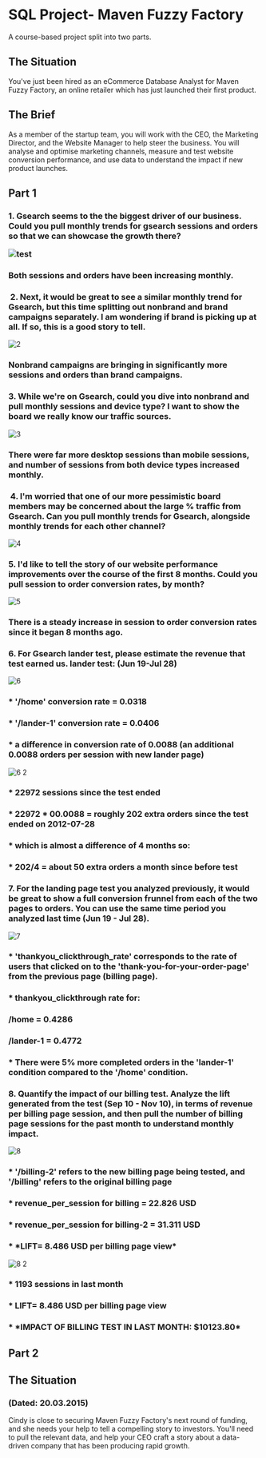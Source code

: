 <h1><a href="#">&#x200B;</a>SQL Project- Maven Fuzzy Factory</h1>
A course-based project split into two parts.

<h2><a href="#">&#x200B;</a>The Situation</h2>
You've just been hired as an eCommerce Database Analyst for Maven Fuzzy Factory, an online retailer which has just launched their first product.
<h2><a href="#">&#x200B;</a>The Brief</h2>
As a member of the startup team, you will work with the CEO, the Marketing Director, and the Website Manager to help steer the business.
You will analyse and optimise marketing channels, measure and test website conversion performance, and use data to understand the impact if new product launches.

<h2><a href="#">&#x200B;</a>Part 1</h2>
<h3><a href="#">&#x200B;</a>1. Gsearch seems to the the biggest driver of our business. Could you pull monthly trends for gsearch sessions and orders so that we can showcase the growth there?

![test](https://github.com/cdanielz98/maven-fuzzy-factory-sql/assets/135237144/7ec26085-5c1e-43b5-af47-fa1557c52e2d)

<h3><a href="#">&#x200B;</a>Both sessions and orders have been increasing monthly.</h3>


<h3><a href="#">&#x200B;</a> 2. Next, it would be great to see a similar monthly trend for Gsearch, but this time splitting out nonbrand and brand campaigns separately. I am wondering if brand is picking up at all. If so, this is a good story to tell.</h3>

![2](https://github.com/cdanielz98/maven-fuzzy-factory-sql/assets/135237144/fb1bb1be-485d-4f04-b246-7ea1dd217711)

<h3><a href="#">&#x200B;</a>Nonbrand campaigns are bringing in significantly more sessions and orders than brand campaigns.</h3>


<h3><a href="#">&#x200B;</a>3. While we're on Gsearch, could you dive into nonbrand and pull monthly sessions and device type? I want to show the board we really know our traffic sources.</h3>

![3](https://github.com/cdanielz98/maven-fuzzy-factory-sql/assets/135237144/a8307e9b-e420-4dee-ba61-b5413c5bda23)

<h3><a href="#">&#x200B;</a>There were far more desktop sessions than mobile sessions, and number of sessions from both device types increased monthly.</h3>


<h3><a href="#">&#x200B;</a> 4. I'm worried that one of our more pessimistic board members may be concerned about the large % traffic from Gsearch. Can you pull monthly trends for Gsearch, alongside monthly trends for each other channel?</h3>

![4](https://github.com/cdanielz98/maven-fuzzy-factory-sql/assets/135237144/6527d2e7-342b-4a9c-9ef2-8defff6fd3b1)


<h3><a href="#">&#x200B;</a>5. I'd like to tell the story of our website performance improvements over the course of the first 8 months. Could you pull session to order conversion rates, by month?</h3>

![5](https://github.com/cdanielz98/maven-fuzzy-factory-sql/assets/135237144/17759ffb-356e-4726-b15f-0355228fee8d)

<h3><a href="#">&#x200B;</a>There is a steady increase in session to order conversion rates since it began 8 months ago.</h3>

<h3><a href="#">&#x200B;</a>6. For Gsearch lander test, please estimate the revenue that test earned us. lander test: (Jun 19-Jul 28)</h3>

![6](https://github.com/cdanielz98/maven-fuzzy-factory-sql/assets/135237144/fd4efe9f-8708-4436-a0cb-3d80a5dd688e)

<h3><a href="#">&#x200B;</a>* '/home' conversion rate = 0.0318</h3>
<h3><a href="#">&#x200B;</a>* '/lander-1' conversion rate = 0.0406</h3>
<h3><a href="#">&#x200B;</a>* a difference in conversion rate of 0.0088 (an additional 0.0088 orders per session with new lander page)</h3>

![6 2](https://github.com/cdanielz98/maven-fuzzy-factory-sql/assets/135237144/fa792353-936a-41d1-b77d-ff6b976ce79f)

<h3><a href="#">&#x200B;</a>* 22972 sessions since the test ended</h3>
<h3><a href="#">&#x200B;</a>* 22972 * 00.0088 = roughly 202 extra orders since the test ended on 2012-07-28</h3>
<h3><a href="#">&#x200B;</a>* which is almost a difference of 4 months so:</h3>
<h3><a href="#">&#x200B;</a>* 202/4 = about 50 extra orders a month since before test</h3>

<h3><a href="#">&#x200B;</a>7. For the landing page test you analyzed previously, it would be great to show a full conversion frunnel from each of the two pages to orders. You can use the same time period you analyzed last time (Jun 19 - Jul 28).</h3>

![7](https://github.com/cdanielz98/maven-fuzzy-factory-sql/assets/135237144/1291ba14-8ab6-4828-8901-f815634afa15)

<h3><a href="#">&#x200B;</a>* 'thankyou_clickthrough_rate' corresponds to the rate of users that clicked on to the 'thank-you-for-your-order-page' from the previous page (billing page).</h3>

<h3><a href="#">&#x200B;</a>* thankyou_clickthrough rate for:</h3>
<h3><a href="#">&#x200B;</a>/home = 0.4286</h3>
<h3><a href="#">&#x200B;</a>/lander-1 = 0.4772</h3>
<h3><a href="#">&#x200B;</a>* There were 5% more completed orders in the 'lander-1' condition compared to the '/home' condition.</h3>

<h3><a href="#">&#x200B;</a>8. Quantify the impact of our billing test. Analyze the lift generated from the test (Sep 10 - Nov 10), in terms of revenue per billing page session, and then pull the number of billing page sessions for the past month to understand monthly impact.</h3>

![8](https://github.com/cdanielz98/maven-fuzzy-factory-sql/assets/135237144/581cee23-fb57-40b6-9b55-91b3a2a2ac44)

<h3><a href="#">&#x200B;</a>* '/billing-2' refers to the new billing page being tested, and '/billing' refers to the original billing page</h3>
<h3><a href="#">&#x200B;</a>* revenue_per_session for billing = 22.826 USD</h3>
<h3><a href="#">&#x200B;</a>* revenue_per_session for billing-2 = 31.311 USD</h3>
<h3><a href="#">&#x200B;</a>* *LIFT= 8.486 USD per billing page view*</h3>

![8 2](https://github.com/cdanielz98/maven-fuzzy-factory-sql/assets/135237144/4e50aec4-b50e-4c65-a4e1-d94025ed9ce1)

<h3><a href="#">&#x200B;</a>* 1193 sessions in last month</h3>
<h3><a href="#">&#x200B;</a>* LIFT= 8.486 USD per billing page view</h3>
<h3><a href="#">&#x200B;</a>*  *IMPACT OF BILLING TEST IN LAST MONTH: $10123.80*</h3>



<h2><a href="#">&#x200B;</a>Part 2</h2>
<h2><a href="#">&#x200B;</a>The Situation</h2>
<h3><a href="#">&#x200B;</a>(Dated: 20.03.2015)</h3>
Cindy is close to securing Maven Fuzzy Factory's next round of funding, and she needs your help to tell a compelling story to investors. You'll need to pull the relevant data, and help your CEO craft a story about a data-driven company that has been producing rapid growth.
